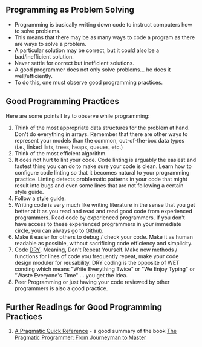 ## Programming as Problem Solving
- Programming is basically writing down code to instruct computers how to solve problems.
- This means that there may be as many ways to code a program as there are ways to solve a problem.
- A particular solution may be correct, but it could also be a bad/inefficient solution.
- Never settle for correct but inefficient solutions.
- A good programmer does not only solve problems... he does it well/efficiently.
- To do this, one must observe good programming practices.

## Good Programming Practices
Here are some points I try to observe while programming:
1. Think of the most appropriate data structures for the problem at hand. Don't do everything in arrays. Remember that there are other ways to represent your models than the common, out-of-the-box data types (i.e., linked lists, trees, heaps, queues, etc.)
2. Think of the most efficient algorithm.
3. It does not hurt to lint your code. Code linting is arguably the easiest and fastest thing you can do to make sure your code is clean. Learn how to configure code linting so that it becomes natural to your programming practice. Linting detects problematic patterns in your code that might result into bugs and even some lines that are not following a certain style guide.
4. Follow a style guide.
5. Writing code is very much like writing literature in the sense that you get better at it as you read and read and read good code from experienced programmers. Read code by experienced programmers. If you don't have access to these experienced programmers in your immediate circle, you can always go to [Github](https://github.com).
6. Make it easier for others to debug / check your code. Make it as human readable as possible, without sacrificing code efficiency and simplicity.
7. Code [DRY](https://en.wikipedia.org/wiki/Don%27t_repeat_yourself). Meaning, Don't Repeat Yourself. Make new methods / functions for lines of code you frequently repeat, make your code design moduler for reusability. DRY coding is the opposite of WET conding which means "Write Everything Twice" or "We Enjoy Typing" or "Waste Everyone's Time" ... you get the idea.
8. Peer Programming or just having your code reviewed by other programmers is also a good practice.

## Further Readings for Good Programming Practices

1. [A Pragmatic Quick Reference](https://blog.programminghorror.com/a-pragmatic-quick-reference/) - a good summary of the book [The Pragmatic Programmer: From Journeyman to Master](https://www.amazon.com/exec/obidos/ASIN/020161622X/codihorr-20)
